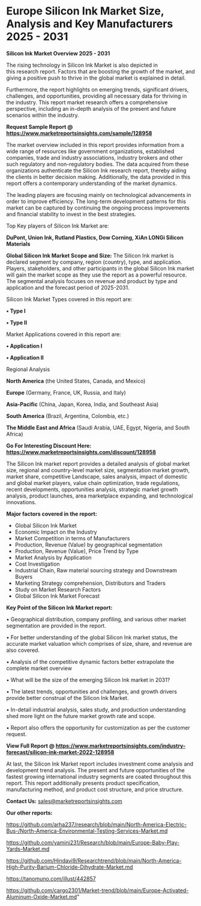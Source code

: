 # Europe Silicon Ink Market Size, Analysis and Key Manufacturers 2025 - 2031

<Strong> Silicon Ink Market Overview 2025 - 2031</strong>

The rising technology in Silicon Ink Market is also depicted in this research report. Factors that are boosting the growth of the market, and giving a positive push to thrive in the global market is explained in detail.

Furthermore, the report highlights on emerging trends, significant drivers, challenges, and opportunities, providing all necessary data for thriving in the industry. This report market research offers a comprehensive perspective, including an in-depth analysis of the present and future scenarios within the industry.

<strong>Request Sample Report @ <a href=https://www.marketreportsinsights.com/sample/128958>https://www.marketreportsinsights.com/sample/128958</a></strong>

The market overview included in this report provides information from a wide range of resources like government organizations, established companies, trade and industry associations, industry brokers and other such regulatory and non-regulatory bodies. The data acquired from these organizations authenticate the Silicon Ink research report, thereby aiding the clients in better decision making. Additionally, the data provided in this report offers a contemporary understanding of the market dynamics.

The leading players are focusing mainly on technological advancements in order to improve efficiency. The long-term development patterns for this market can be captured by continuing the ongoing process improvements and financial stability to invest in the best strategies.

Top Key players of Silicon Ink Market are:

<strong>DuPont, Union Ink, Rutland Plastics, Dow Corning, XiAn LONGi Silicon Materials</strong>

<strong><b>Global Silicon Ink Market Scope and Size:</b></strong>
The Silicon Ink market is declared segment by company, region (country), type, and application. Players, stakeholders, and other participants in the global Silicon Ink market will gain the market scope as they use the report as a powerful resource. The segmental analysis focuses on revenue and product by type and application and the forecast period of 2025-2031.

Silicon Ink Market Types covered in this report are:

<strong>• Type I

• Type II</strong>

Market Applications covered in this report are:

<strong>• Application I

• Application II</strong> 

Regional Analysis

<strong>North America</strong> (the United States, Canada, and Mexico)

<strong>Europe</strong> (Germany, France, UK, Russia, and Italy)

<strong>Asia-Pacific</strong> (China, Japan, Korea, India, and Southeast Asia)

<strong>South America</strong> (Brazil, Argentina, Colombia, etc.)

<strong>The Middle East and Africa</strong> (Saudi Arabia, UAE, Egypt, Nigeria, and South Africa)

<strong>Go For Interesting Discount Here: <a href=https://www.marketreportsinsights.com/discount/128958>https://www.marketreportsinsights.com/discount/128958</a></strong>

The Silicon Ink market report provides a detailed analysis of global market size, regional and country-level market size, segmentation market growth, market share, competitive Landscape, sales analysis, impact of domestic and global market players, value chain optimization, trade regulations, recent developments, opportunities analysis, strategic market growth analysis, product launches, area marketplace expanding, and technological innovations.

<strong><b>Major factors covered in the report:</b></strong>
<ul>
  <li>Global Silicon Ink Market </li>
  <li>Economic Impact on the Industry</li>
  <li>Market Competition in terms of Manufacturers</li>
  <li>Production, Revenue (Value) by geographical segmentation</li>
  <li>Production, Revenue (Value), Price Trend by Type</li>
  <li>Market Analysis by Application</li>
  <li>Cost Investigation</li>
  <li>Industrial Chain, Raw material sourcing strategy and Downstream Buyers</li>
  <li>Marketing Strategy comprehension, Distributors and Traders</li>
  <li>Study on Market Research Factors</li>
  <li>Global Silicon Ink Market Forecast</li>
</ul>

<strong><b>Key Point of the Silicon Ink Market report:</b></strong>

• Geographical distribution, company profiling, and various other market segmentation are provided in the report.

• For better understanding of the global Silicon Ink market status, the accurate market valuation which comprises of size, share, and revenue are also covered.

• Analysis of the competitive dynamic factors better extrapolate the complete market overview

• What will be the size of the emerging Silicon Ink market in 2031?

• The latest trends, opportunities and challenges, and growth drivers provide better construal of the Silicon Ink Market.

• In-detail industrial analysis, sales study, and production understanding shed more light on the future market growth rate and scope.

• Report also offers the opportunity for customization as per the customer request.

<strong><b>View Full Report @ <a href=https://www.marketreportsinsights.com/industry-forecast/silicon-ink-market-2022-128958>https://www.marketreportsinsights.com/industry-forecast/silicon-ink-market-2022-128958</a></b></strong>


At last, the Silicon Ink Market report includes investment come analysis and development trend analysis. The present and future opportunities of the fastest growing international industry segments are coated throughout this report. This report additionally presents product specification, manufacturing method, and product cost structure, and price structure.

<strong>Contact Us:</strong>
sales@marketreportsinsights.com

<strong>Our other reports:</strong>

<a href=https://github.com/arha237/research/blob/main/North-America-Electric-Bus-/North-America-Environmental-Testing-Services-Market.md>https://github.com/arha237/research/blob/main/North-America-Electric-Bus-/North-America-Environmental-Testing-Services-Market.md</a>

<a href=https://github.com/yamini231/Research/blob/main/Europe-Baby-Play-Yards-Market.md>https://github.com/yamini231/Research/blob/main/Europe-Baby-Play-Yards-Market.md</a>

<a href=https://github.com/Hindavi9/Researchtrend/blob/main/North-America-High-Purity-Barium-Chloride-Dihydrate-Market.md>https://github.com/Hindavi9/Researchtrend/blob/main/North-America-High-Purity-Barium-Chloride-Dihydrate-Market.md</a>

<a href=https://tanomuno.com/illust/442857>https://tanomuno.com/illust/442857</a>

<a href=https://github.com/cargo2301/Market-trend/blob/main/Europe-Activated-Aluminum-Oxide-Market.md>https://github.com/cargo2301/Market-trend/blob/main/Europe-Activated-Aluminum-Oxide-Market.md</a>"
